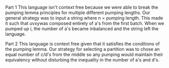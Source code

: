 Part 1
This language isn't context free because we were able to break the pumping lemma principles for multiple different pumping lengths. Our general strategy was to input a string where n = pumping length. This made it such that uvxywas composed entirely of a's from the first batch. When we pumped up i, the number of a's became inbalanced and the string left the language. 

Part 2 
This language is context free given that it satisfies the conditions of the pumping lemma. Our strategy for selecting a partition was to chose an equal number of c/d's from the middle so any pumping would maintain their equivalency without disturbing the inequality in the number of a's and d's.
